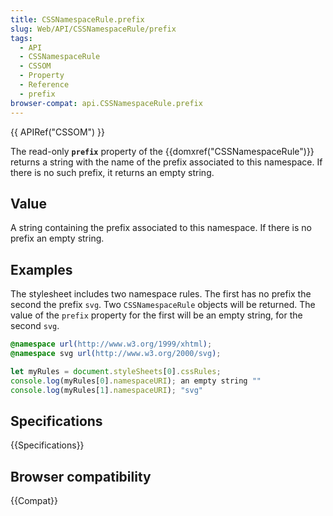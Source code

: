 ```yaml
---
title: CSSNamespaceRule.prefix
slug: Web/API/CSSNamespaceRule/prefix
tags:
  - API
  - CSSNamespaceRule
  - CSSOM
  - Property
  - Reference
  - prefix
browser-compat: api.CSSNamespaceRule.prefix
---
```

{{ APIRef("CSSOM") }}

The read-only **`prefix`** property of the {{domxref("CSSNamespaceRule")}} returns a string with the name of the prefix associated to this namespace. If there is no such prefix, it returns an empty string.

## Value

A string containing the prefix associated to this namespace. If there is no prefix an empty string.

## Examples

The stylesheet includes two namespace rules. The first has no prefix the second the prefix `svg`. Two `CSSNamespaceRule` objects will be returned. The value of the `prefix` property for the first will be an empty string, for the second `svg`.

```css
@namespace url(http://www.w3.org/1999/xhtml);
@namespace svg url(http://www.w3.org/2000/svg);
```

```js
let myRules = document.styleSheets[0].cssRules;
console.log(myRules[0].namespaceURI); an empty string ""
console.log(myRules[1].namespaceURI); "svg"
```

## Specifications

{{Specifications}}

## Browser compatibility

{{Compat}}
